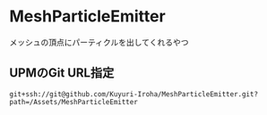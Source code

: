 # MeshParticleEmitter

メッシュの頂点にパーティクルを出してくれるやつ

## UPMのGit URL指定

`git+ssh://git@github.com/Kuyuri-Iroha/MeshParticleEmitter.git?path=/Assets/MeshParticleEmitter`
